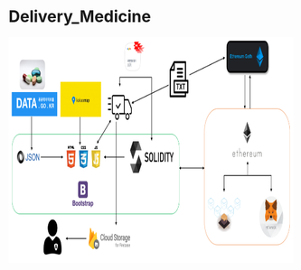 # Delivery_Medicine
<p align="center"><img src = readme_material/expended_project_summary.png width = 800 height = 400/></p>